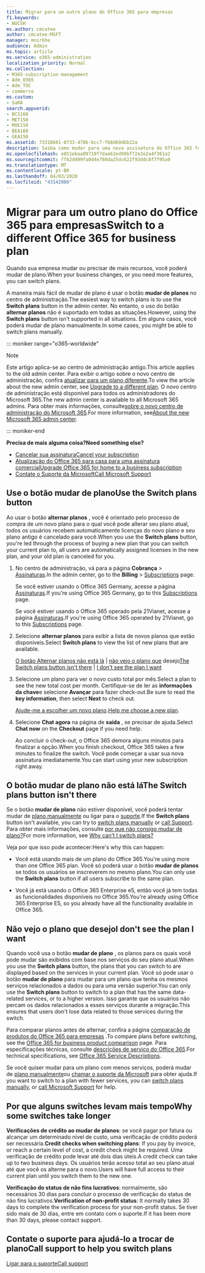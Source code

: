 ```yaml
---
title: Migrar para um outro plano do Office 365 para empresas
f1.keywords:
- NOCSH
ms.author: cmcatee
author: cmcatee-MSFT
manager: mnirkhe
audience: Admin
ms.topic: article
ms.service: o365-administration
localization_priority: Normal
ms.collection:
- M365-subscription-management
- Adm_O365
- Adm_TOC
- commerce
ms.custom:
- SaRA
search.appverid:
- BCS160
- MET150
- MOE150
- BEA160
- GEA150
ms.assetid: 73318661-8f33-478b-bcc7-fb8d69dbb22a
description: Saiba como mudar para uma nova assinatura do Office 365 for Business.
ms.openlocfilehash: e851ebaa89719f7dae62ed99bf72e2e2a4f361a2
ms.sourcegitcommit: ff62dd99fa0d4e780da25dc622f93ddc8f7f95a0
ms.translationtype: MT
ms.contentlocale: pt-BR
ms.lasthandoff: 04/03/2020
ms.locfileid: "43142086"
---
```

# <a name="switch-to-a-different-office-365-for-business-plan"></a><span data-ttu-id="74cea-103">Migrar para um outro plano do Office 365 para empresas</span><span class="sxs-lookup"><span data-stu-id="74cea-103">Switch to a different Office 365 for business plan</span></span>

<span data-ttu-id="74cea-104">Quando sua empresa mudar ou precisar de mais recursos, você poderá mudar de plano.</span><span class="sxs-lookup"><span data-stu-id="74cea-104">When your business changes, or you need more features, you can switch plans.</span></span>  

<span data-ttu-id="74cea-105">A maneira mais fácil de mudar de plano é usar o botão **mudar de planos** no centro de administração.</span><span class="sxs-lookup"><span data-stu-id="74cea-105">The easiest way to switch plans is to use the **Switch plans** button in the admin center.</span></span> <span data-ttu-id="74cea-106">No entanto, o uso do botão **alternar planos** não é suportado em todas as situações.</span><span class="sxs-lookup"><span data-stu-id="74cea-106">However, using the **Switch plans** button isn't supported in all situations.</span></span> <span data-ttu-id="74cea-107">Em alguns casos, você poderá mudar de plano manualmente.</span><span class="sxs-lookup"><span data-stu-id="74cea-107">In some cases, you might be able to switch plans manually.</span></span>

::: moniker range="o365-worldwide"

> [!NOTE]
> <span data-ttu-id="74cea-108">Este artigo aplica-se ao centro de administração antigo.</span><span class="sxs-lookup"><span data-stu-id="74cea-108">This article applies to the old admin center.</span></span> <span data-ttu-id="74cea-109">Para exibir o artigo sobre o novo centro de administração, confira [atualizar para um plano diferente](upgrade-to-different-plan.md).</span><span class="sxs-lookup"><span data-stu-id="74cea-109">To view the article about the new admin center, see [Upgrade to a different plan](upgrade-to-different-plan.md).</span></span> <span data-ttu-id="74cea-110">O novo centro de administração está disponível para todos os administradores do Microsoft 365.</span><span class="sxs-lookup"><span data-stu-id="74cea-110">The new admin center is available to all Microsoft 365 admins.</span></span> <span data-ttu-id="74cea-111">Para obter mais informações, consulte[sobre o novo centro de administração do Microsoft 365](../../admin/microsoft-365-admin-center-preview.md).</span><span class="sxs-lookup"><span data-stu-id="74cea-111">For more information, see[About the new Microsoft 365 admin center](../../admin/microsoft-365-admin-center-preview.md).</span></span>

::: moniker-end

<span data-ttu-id="74cea-112">**Precisa de mais alguma coisa?**</span><span class="sxs-lookup"><span data-stu-id="74cea-112">**Need something else?**</span></span>

- [<span data-ttu-id="74cea-113">Cancelar sua assinatura</span><span class="sxs-lookup"><span data-stu-id="74cea-113">Cancel your subscription</span></span>](cancel-your-subscription.md)
- [<span data-ttu-id="74cea-114">Atualização do Office 365 para casa para uma assinatura comercial</span><span class="sxs-lookup"><span data-stu-id="74cea-114">Upgrade Office 365 for home to a business subscription</span></span>](https://support.office.com/article/9322ffb8-a35d-4407-8ebe-ed6ea0859b9f.aspx)
- [<span data-ttu-id="74cea-115">Contate o Suporte da Microsoft</span><span class="sxs-lookup"><span data-stu-id="74cea-115">Call Microsoft Support</span></span>](../../admin/contact-support-for-business-products.md)

## <a name="use-the-switch-plans-button"></a><span data-ttu-id="74cea-116">Use o botão mudar de plano</span><span class="sxs-lookup"><span data-stu-id="74cea-116">Use the Switch plans button</span></span>

<span data-ttu-id="74cea-117">Ao usar o botão **alternar planos** , você é orientado pelo processo de compra de um novo plano para o qual você pode alterar seu plano atual, todos os usuários recebem automaticamente licenças do novo plano e seu plano antigo é cancelado para você.</span><span class="sxs-lookup"><span data-stu-id="74cea-117">When you use the **Switch plans** button, you're led through the process of buying a new plan that you can switch your current plan to, all users are automatically assigned licenses in the new plan, and your old plan is canceled for you.</span></span>
  
1. <span data-ttu-id="74cea-118">No centro de administração, vá para a página **Cobrança** \> <a href="https://go.microsoft.com/fwlink/p/?linkid=842054" target="_blank">Assinaturas</a>.</span><span class="sxs-lookup"><span data-stu-id="74cea-118">In the admin center, go to the **Billing** \> <a href="https://go.microsoft.com/fwlink/p/?linkid=842054" target="_blank">Subscriptions</a> page.</span></span>

    <span data-ttu-id="74cea-119">Se você estiver usando o Office 365 Germany, acesse a página <a href="https://go.microsoft.com/fwlink/p/?linkid=847745" target="_blank">Assinaturas</a>.</span><span class="sxs-lookup"><span data-stu-id="74cea-119">If you're using Office 365 Germany, go to this <a href="https://go.microsoft.com/fwlink/p/?linkid=847745" target="_blank">Subscriptions</a> page.</span></span>

    <span data-ttu-id="74cea-120">Se você estiver usando o Office 365 operado pela 21Vianet, acesse a página <a href="https://go.microsoft.com/fwlink/p/?linkid=850626" target="_blank">Assinaturas</a>.</span><span class="sxs-lookup"><span data-stu-id="74cea-120">If you're using Office 365 operated by 21Vianet, go to this <a href="https://go.microsoft.com/fwlink/p/?linkid=850626" target="_blank">Subscriptions</a> page.</span></span>

2. <span data-ttu-id="74cea-121">Selecione **alternar planos** para exibir a lista de novos planos que estão disponíveis.</span><span class="sxs-lookup"><span data-stu-id="74cea-121">Select **Switch plans** to view the list of new plans that are available.</span></span>

    <span data-ttu-id="74cea-122">[O botão Alternar planos não está lá](#the-switch-plans-button-isnt-there) | [não vejo o plano que](#i-dont-see-the-plan-i-want) desejo</span><span class="sxs-lookup"><span data-stu-id="74cea-122">[The Switch plans button isn't there](#the-switch-plans-button-isnt-there) | [I don't see the plan I want](#i-dont-see-the-plan-i-want)</span></span>

3. <span data-ttu-id="74cea-123">Selecione um plano para ver o novo custo total por mês.</span><span class="sxs-lookup"><span data-stu-id="74cea-123">Select a plan to see the new total cost per month.</span></span> <span data-ttu-id="74cea-124">Certifique-se de ler as **informações da chave**e selecione **Avançar** para fazer check-out.</span><span class="sxs-lookup"><span data-stu-id="74cea-124">Be sure to read the **key information**, then select **Next** to check out.</span></span>

    <span data-ttu-id="74cea-125">[Ajude-me a escolher um novo plano](https://go.microsoft.com/fwlink/p/?linkid=842056).</span><span class="sxs-lookup"><span data-stu-id="74cea-125">[Help me choose a new plan](https://go.microsoft.com/fwlink/p/?linkid=842056).</span></span>

4. <span data-ttu-id="74cea-126">Selecione **Chat agora** na página de **saída** , se precisar de ajuda.</span><span class="sxs-lookup"><span data-stu-id="74cea-126">Select **Chat now** on the **Checkout** page if you need help.</span></span>

    <span data-ttu-id="74cea-127">Ao concluir o check-out, o Office 365 demora alguns minutos para finalizar a opção.</span><span class="sxs-lookup"><span data-stu-id="74cea-127">When you finish checkout, Office 365 takes a few minutes to finalize the switch.</span></span> <span data-ttu-id="74cea-128">Você pode começar a usar sua nova assinatura imediatamente.</span><span class="sxs-lookup"><span data-stu-id="74cea-128">You can start using your new subscription right away.</span></span>

## <a name="the-switch-plans-button-isnt-there"></a><span data-ttu-id="74cea-129">O botão mudar de plano não está lá</span><span class="sxs-lookup"><span data-stu-id="74cea-129">The Switch plans button isn't there</span></span>

<span data-ttu-id="74cea-130">Se o botão **mudar de plano** não estiver disponível, você poderá tentar mudar de [plano manualmente](switch-plans-manually.md) ou ligar para o [suporte](../../admin/contact-support-for-business-products.md).</span><span class="sxs-lookup"><span data-stu-id="74cea-130">If the **Switch plans** button isn't available, you can try to [switch plans manually](switch-plans-manually.md) or [call Support](../../admin/contact-support-for-business-products.md).</span></span> <span data-ttu-id="74cea-131">Para obter mais informações, consulte [por que não consigo mudar de plano?](why-can-t-i-switch-plans.md)</span><span class="sxs-lookup"><span data-stu-id="74cea-131">For more information, see [Why can't I switch plans?](why-can-t-i-switch-plans.md)</span></span>
  
<span data-ttu-id="74cea-132">Veja por que isso pode acontecer:</span><span class="sxs-lookup"><span data-stu-id="74cea-132">Here's why this can happen:</span></span>
  
- <span data-ttu-id="74cea-133">Você está usando mais de um plano do Office 365.</span><span class="sxs-lookup"><span data-stu-id="74cea-133">You're using more than one Office 365 plan.</span></span> <span data-ttu-id="74cea-134">Você só poderá usar o botão **mudar de planos** se todos os usuários se inscreverem no mesmo plano.</span><span class="sxs-lookup"><span data-stu-id="74cea-134">You can only use the **Switch plans** button if all users subscribe to the same plan.</span></span>

- <span data-ttu-id="74cea-135">Você já está usando o Office 365 Enterprise e5, então você já tem todas as funcionalidades disponíveis no Office 365.</span><span class="sxs-lookup"><span data-stu-id="74cea-135">You're already using Office 365 Enterprise E5, so you already have all the functionality available in Office 365.</span></span>

## <a name="i-dont-see-the-plan-i-want"></a><span data-ttu-id="74cea-136">Não vejo o plano que desejo</span><span class="sxs-lookup"><span data-stu-id="74cea-136">I don't see the plan I want</span></span>

<span data-ttu-id="74cea-137">Quando você usa o botão **mudar de plano** , os planos para os quais você pode mudar são exibidos com base nos serviços do seu plano atual.</span><span class="sxs-lookup"><span data-stu-id="74cea-137">When you use the **Switch plans** button, the plans that you can switch to are displayed based on the services in your current plan.</span></span> <span data-ttu-id="74cea-138">Você só pode usar o botão **mudar de plano** para mudar para um plano que tenha os mesmos serviços relacionados a dados ou para uma versão superior.</span><span class="sxs-lookup"><span data-stu-id="74cea-138">You can only use the **Switch plans** button to switch to a plan that has the same data-related services, or to a higher version.</span></span> <span data-ttu-id="74cea-139">Isso garante que os usuários não percam os dados relacionados a esses serviços durante a migração.</span><span class="sxs-lookup"><span data-stu-id="74cea-139">This ensures that users don't lose data related to those services during the switch.</span></span>
  
<span data-ttu-id="74cea-140">Para comparar planos antes de alternar, confira a página [comparação de produtos do Office 365 para empresas](https://go.microsoft.com/fwlink/p/?linkid=842056) .</span><span class="sxs-lookup"><span data-stu-id="74cea-140">To compare plans before switching, see the [Office 365 for business product comparison](https://go.microsoft.com/fwlink/p/?linkid=842056) page.</span></span> <span data-ttu-id="74cea-141">Para especificações técnicas, consulte [descrições de serviço do Office 365](https://go.microsoft.com/fwlink/p/?linkid=842275).</span><span class="sxs-lookup"><span data-stu-id="74cea-141">For technical specifications, see [Office 365 Service Descriptions](https://go.microsoft.com/fwlink/p/?linkid=842275).</span></span>
  
<span data-ttu-id="74cea-142">Se você quiser mudar para um plano com menos serviços, poderá mudar de [plano manualmente](switch-plans-manually.md)ou [chamar o suporte da Microsoft](../../admin/contact-support-for-business-products.md) para obter ajuda.</span><span class="sxs-lookup"><span data-stu-id="74cea-142">If you want to switch to a plan with fewer services, you can [switch plans manually](switch-plans-manually.md), or [call Microsoft Support](../../admin/contact-support-for-business-products.md) for help.</span></span>
  
## <a name="why-some-switches-take-longer"></a><span data-ttu-id="74cea-143">Por que alguns switches levam mais tempo</span><span class="sxs-lookup"><span data-stu-id="74cea-143">Why some switches take longer</span></span>

 <span data-ttu-id="74cea-144">**Verificações de crédito ao mudar de planos**: se você pagar por fatura ou alcançar um determinado nível de custo, uma verificação de crédito poderá ser necessária.</span><span class="sxs-lookup"><span data-stu-id="74cea-144">**Credit checks when switching plans**: If you pay by invoice, or reach a certain level of cost, a credit check might be required.</span></span> <span data-ttu-id="74cea-145">Uma verificação de crédito pode levar até dois dias úteis.</span><span class="sxs-lookup"><span data-stu-id="74cea-145">A credit check can take up to two business days.</span></span> <span data-ttu-id="74cea-146">Os usuários terão acesso total ao seu plano atual até que você os alterne para o novo.</span><span class="sxs-lookup"><span data-stu-id="74cea-146">Users will have full access to their current plan until you switch them to the new one.</span></span>
  
 <span data-ttu-id="74cea-147">**Verificação do status de não fins lucrativos**: normalmente, são necessários 30 dias para concluir o processo de verificação do status de não fins lucrativos.</span><span class="sxs-lookup"><span data-stu-id="74cea-147">**Verification of non-profit status**: It normally takes 30 days to complete the verification process for your non-profit status.</span></span> <span data-ttu-id="74cea-148">Se tiver sido mais de 30 dias, entre em contato com o suporte.</span><span class="sxs-lookup"><span data-stu-id="74cea-148">If it has been more than 30 days, please contact support.</span></span>
  
## <a name="call-support-to-help-you-switch-plans"></a><span data-ttu-id="74cea-149">Contate o suporte para ajudá-lo a trocar de plano</span><span class="sxs-lookup"><span data-stu-id="74cea-149">Call support to help you switch plans</span></span>

[<span data-ttu-id="74cea-150">Ligar para o suporte</span><span class="sxs-lookup"><span data-stu-id="74cea-150">Call support</span></span>](../../admin/contact-support-for-business-products.md)